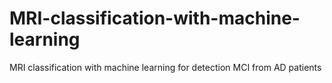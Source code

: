 # MRI-classification-with-machine-learning
MRI classification with machine learning for detection MCI from AD patients
